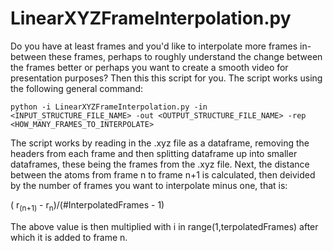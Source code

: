 # LinearXYZFrameInterpolation.py

Do you have at least frames and you'd like to interpolate more frames in-between these frames, perhaps to roughly understand the change between the frames better or perhaps you want to create a smooth video for presentation purposes? Then this this script for you. The script works using the following general command:

```
python -i LinearXYZFrameInterpolation.py -in <INPUT_STRUCTURE_FILE_NAME> -out <OUTPUT_STRUCTURE_FILE_NAME> -rep <HOW_MANY_FRAMES_TO_INTERPOLATE>
```

The script works by reading in the .xyz file as a dataframe, removing the headers from each frame and then splitting dataframe up into smaller dataframes, these being the frames from the .xyz file. Next, the distance between the atoms from frame n to frame n+1 is calculated, then deivided by the number of frames you want to interpolate minus one, that is:

( r<sub>(n+1)</sub> - r<sub>n</sub>)/(#InterpolatedFrames - 1)
  
The above value is then multiplied with i in range(1,terpolatedFrames) after which it is added to frame n. 
